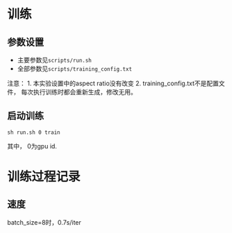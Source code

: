 # 训练
## 参数设置
* 主要参数见`scripts/run.sh`
* 全部参数见`scripts/training_config.txt`

注意：
    1. 本实验设置中的aspect ratio没有改变
    2. training_config.txt不是配置文件， 每次执行训练时都会重新生成，修改无用。
    
## 启动训练

```
sh run.sh 0 train
```

其中， 0为gpu id.

# 训练过程记录
## 速度
batch_size=8时，0.7s/iter
